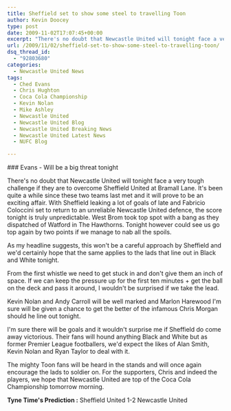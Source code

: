 ```yaml
---
title: Sheffield set to show some steel to travelling Toon
author: Kevin Doocey
type: post
date: 2009-11-02T17:07:45+00:00
excerpt: "There's no doubt that Newcastle United will tonight face a very tough challenge if they are.."
url: /2009/11/02/sheffield-set-to-show-some-steel-to-travelling-toon/
dsq_thread_id:
  - "92803680"
categories:
  - Newcastle United News
tags:
  - Ched Evans
  - Chris Hughton
  - Coca Cola Championship
  - Kevin Nolan
  - Mike Ashley
  - Newcastle United
  - Newcastle United Blog
  - Newcastle United Breaking News
  - Newcastle United Latest News
  - NUFC Blog

---
```

### Evans - Will be a big threat tonight

There's no doubt that Newcastle United will tonight face a very tough challenge if they are to overcome Sheffield United at Bramall Lane. It's been quite a while since these two teams last met and it will prove to be an exciting affair. With Sheffield leaking a lot of goals of late and Fabricio Coloccini set to return to an unreliable Newcastle United defence, the score tonight is truly  unpredictable. West Brom took top spot with a bang as they dispatched of Watford in The Hawthorns. Tonight however could see us go top again by two points if we manage to nab all the spoils.

As my headline suggests, this won't be a careful approach by Sheffield and we'd certainly hope that the same applies to the lads that line out in Black and White tonight.

From the first whistle we need to get stuck in and don't give them an inch of space. If we can keep the pressure up for the first ten minutes + get the ball on the deck and pass it around, I wouldn't be surprised if we take the lead.

Kevin Nolan and Andy Carroll will be well marked and Marlon Harewood I'm sure will be given a chance to get the better of the infamous Chris Morgan should he line out tonight.

I'm sure there will be goals and it wouldn't surprise me if Sheffield do come away victorious. Their fans will hound anything Black and White but as former Premier League footballers, we'd expect the likes of Alan Smith, Kevin Nolan and Ryan Taylor to deal with it.

The mighty Toon fans will be heard in the stands and will once again encourage the lads to soldier on. For the supporters, Chris and indeed the players, we hope that Newcastle United are top of the Coca Cola Championship tomorrow morning.

**Tyne Time's Prediction :** Sheffield United 1-2 Newcastle United
